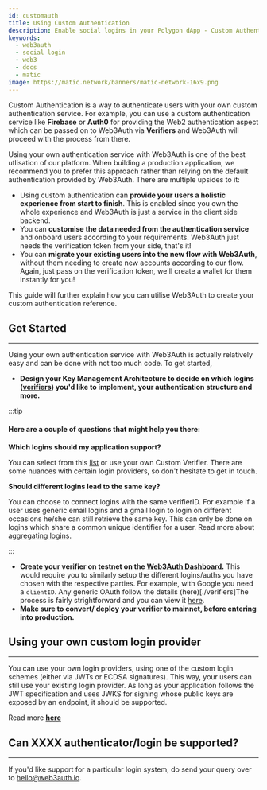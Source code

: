 ```yaml
---
id: customauth 
title: Using Custom Authentication
description: Enable social logins in your Polygon dApp - Custom Authentication with Web3Auth
keywords:
  - web3auth
  - social login
  - web3
  - docs
  - matic
image: https://matic.network/banners/matic-network-16x9.png 
---
```


Custom Authentication is a way to authenticate users with your own custom authentication service. For example, you can use a custom authentication
service like **Firebase** or **Auth0** for providing the Web2 authentication aspect which can be passed on to Web3Auth via **Verifiers** and Web3Auth will proceed
with the process from there.

Using your own authentication service with Web3Auth is one of the best utlisation of our platform. When building a production application, we
recommend you to prefer this approach rather than relying on the default authentication provided by Web3Auth. There are multiple upsides to it:

- Using custom authentication can **provide your users a holistic experience from start to finish**. This is enabled since you own the whole
  experience and Web3Auth is just a service in the client side backend.
- You can **customise the data needed from the authentication service** and onboard users according to your requirements. Web3Auth just needs the
  verification token from your side, that's it!
- You can **migrate your existing users into the new flow with Web3Auth**, without them needing to create new accounts according to our flow. Again,
  just pass on the verification token, we'll create a wallet for them instantly for you!

This guide will further explain how you can utilise Web3Auth to create your custom authentication reference.

## Get Started

---

Using your own authentication service with Web3Auth is actually relatively easy and can be done with not too much code. To get started,

- **Design your Key Management Architecture to decide on which logins ([verifiers](https://docs.web3auth.io/customauth/verifiers)) you'd like to implement, your authentication
  structure and more.**

:::tip

#### Here are a couple of questions that might help you there:

**Which logins should my application support?**

You can select from this [list](https://docs.web3auth.io/customauth/verifiers) or use your own Custom Verifier. There are some nuances with certain login providers, so don't hesitate
to get in touch.

**Should different logins lead to the same key?**

You can choose to connect logins with the same verifierID. For example if a user uses generic email logins and a gmail login to login on different
occasions he/she can still retrieve the same key. This can only be done on logins which share a common unique identifier for a user. Read more about
[aggregating logins](https://docs.web3auth.io/customauth/verifiers#aggregating-loginsverifiers).

:::

- **Create your verifier on testnet on the [Web3Auth Dashboard](https://dashboard.web3auth.io).** This would require you to similarly setup the
  different logins/auths you have chosen with the respective parties. For example, with Google you need a `clientID`. Any generic OAuth follow the
  details (here)[./verifiers]The process is fairly strightforward and you can view it [here](/get-started/using-dashboard#creating-a-verifier).
- **Make sure to convert/ deploy your verifier to mainnet, before entering into production.**

## Using your own custom login provider

---

You can use your own login providers, using one of the custom login schemes \(either via JWTs or ECDSA signatures\). This way, your users can still
use your existing login provider. As long as your application follows the JWT specification and uses JWKS for signing whose public keys are exposed by
an endpoint, it should be supported.

Read more [**here**](/developing-with-web3auth/customauth/#custom-verifiers)

## Can XXXX authenticator/login be supported?

---

If you'd like support for a particular login system, do
send your query over to hello@web3auth.io.
